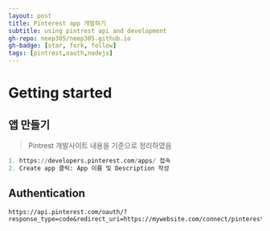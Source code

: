 ```yaml
---
layout: post
title: Pinterest app 개발하기
subtitle: using pintrest api and development
gh-repo: neep305/neep305.github.io
gh-badge: [star, fork, follow]
tags: [pintrest,oauth,nodejs]
---
```


# Getting started

## 앱 만들기
> Pintrest 개발사이트 내용을 기준으로 정리하였음

 ```python
1. https://developers.pinterest.com/apps/ 접속
2. Create app 클릭: App 이름 및 Description 작성 
 ```

## Authentication

```shell
https://api.pinterest.com/oauth/?response_type=code&redirect_uri=https://mywebsite.com/connect/pinterest/&client_id=12345&scope=read_public,write_public&state=768uyFys
```
